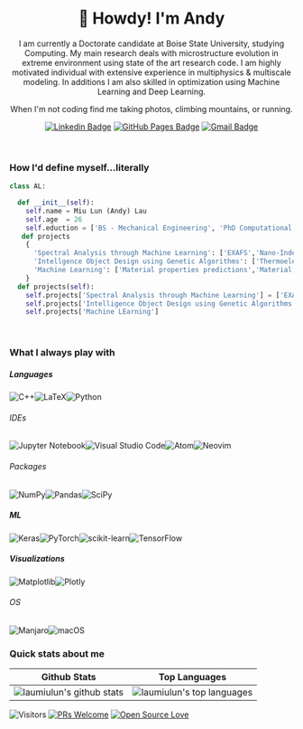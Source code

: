 <h1 align="center">🤠 Howdy! I'm Andy </h1>

<p align="center">
I am currently a Doctorate candidate at Boise State University, studying Computing. My main research deals with microstructure evolution in extreme environment using state of the art research code. I am highly motivated individual with extensive experience in multiphysics & multiscale modeling. In additions I am also skilled in optimization using Machine Learning and Deep Learning.

</p>
<p align="center">
When I'm not coding find me taking photos, climbing mountains, or running.
</p>

<div align="center">

  [![Linkedin Badge](https://img.shields.io/badge/-miulunlau-blue?style=flat-square&logo=Linkedin&logoColor=white&link=https://www.linkedin.com/in/miulunlau/)](https://www.linkedin.com/in/miulunlau/) [![GitHub Pages Badge](https://img.shields.io/badge/GitHub%20Pages-222?logo=githubpages&logoColor=fff&style=flat-square&link=https://laumiulun@github.io/)](https://laumiulun.github.io/) [![Gmail Badge](https://img.shields.io/badge/-laumiulunn@gmail.com-c14438?style=flat-square&logo=Gmail&logoColor=white&link=mailto:laumiulunn@gmail.com)](mailto:laumiulunn@gmail.com)
</div>
<br>

<h3>How I'd define myself...literally</h3>

```python
class AL:

  def __init__(self):
    self.name = Miu Lun (Andy) Lau
    self.age  = 26
    self.eduction = ['BS - Mechanical Engineering', 'PhD Computational Science']
   def projects
    {
      'Spectral Analysis through Machine Learning': ['EXAFS','Nano-Indentation', 'XPS'],
      'Intellgence Object Design using Genetic Algorithms': ['Thermoelectric','Heat Exchanger'],
      'Machine Learning': ['Material properties predictions','Material design']
    }
  def projects(self):
    self.projects['Spectral Analysis through Machine Learning'] = ['EXAFS','Nano-Indentation', 'XPS']
    self.projects['Intelligence Object Design using Genetic Algorithms'] = ['Thermoelectric', 'Heat Exchanger']
    self.projects['Machine LEarning']
```

<br>

### What I always play with

##### Languages

![C++](https://img.shields.io/badge/c++-%2300599C.svg?style=for-the-badge&logo=c%2B%2B&logoColor=white)![LaTeX](https://img.shields.io/badge/latex-%23008080.svg?style=for-the-badge&logo=latex&logoColor=white)![Python](https://img.shields.io/badge/python-3670A0?style=for-the-badge&logo=python&logoColor=ffdd54)

###### IDEs

![Jupyter Notebook](https://img.shields.io/badge/jupyter-%23FA0F00.svg?style=for-the-badge&logo=jupyter&logoColor=white)![Visual Studio Code](https://img.shields.io/badge/Visual%20Studio%20Code-0078d7.svg?style=for-the-badge&logo=visual-studio-code&logoColor=white)![Atom](https://img.shields.io/badge/Atom-%2366595C.svg?style=for-the-badge&logo=atom&logoColor=white)![Neovim](https://img.shields.io/badge/NeoVim-%2357A143.svg?&style=for-the-badge&logo=neovim&logoColor=white)

###### Packages

![NumPy](https://img.shields.io/badge/numpy-%23013243.svg?style=for-the-badge&logo=numpy&logoColor=white)![Pandas](https://img.shields.io/badge/pandas-%23150458.svg?style=for-the-badge&logo=pandas&logoColor=white)![SciPy](https://img.shields.io/badge/SciPy-%230C55A5.svg?style=for-the-badge&logo=scipy&logoColor=%white)

##### ML

![Keras](https://img.shields.io/badge/Keras-%23D00000.svg?style=for-the-badge&logo=Keras&logoColor=white)![PyTorch](https://img.shields.io/badge/PyTorch-%23EE4C2C.svg?style=for-the-badge&logo=PyTorch&logoColor=white)![scikit-learn](https://img.shields.io/badge/scikit--learn-%23F7931E.svg?style=for-the-badge&logo=scikit-learn&logoColor=white)![TensorFlow](https://img.shields.io/badge/TensorFlow-%23FF6F00.svg?style=for-the-badge&logo=TensorFlow&logoColor=white)

##### Visualizations

![Matplotlib](https://img.shields.io/badge/Matplotlib-%23ffffff.svg?style=for-the-badge&logo=Matplotlib&logoColor=black)![Plotly](https://img.shields.io/badge/Plotly-%233F4F75.svg?style=for-the-badge&logo=plotly&logoColor=white)

<!-- ### What I sometimes play with -->

<!-- <br> -->

###### OS

![Manjaro](https://img.shields.io/badge/Manjaro-35BF5C?style=for-the-badge&logo=Manjaro&logoColor=white)![macOS](https://img.shields.io/badge/mac%20os-000000?style=for-the-badge&logo=macos&logoColor=F0F0F0)

### Quick stats about me

| Github Stats | Top Languages |
| --- | --- |
| ![laumiulun's github stats](https://github-readme-stats.vercel.app/api?username=laumiulun&show_icons=true&title_color=f6c32c&icon_color=f6c32c&text_color=9f9f9f&bg_color=151515&count_private=true) | ![laumiulun's top languages](https://github-readme-stats.vercel.app/api/top-langs/?username=laumiulun&show_icons=true&title_color=f6c32c&icon_color=f6c32c&text_color=9f9f9f&bg_color=151515&count_private=true&layout=compact) |

![Visitors](https://visitor-badge.glitch.me/badge?page_id=laumiulun.laumiulun) [![PRs Welcome](https://img.shields.io/badge/PRs-welcome-brightgreen.svg?style=flat&logo=github)](https://github.com/laumiulun) [![Open Source Love](https://badges.frapsoft.com/os/v2/open-source.svg?v=103)](https://github.com/laumiulun)
